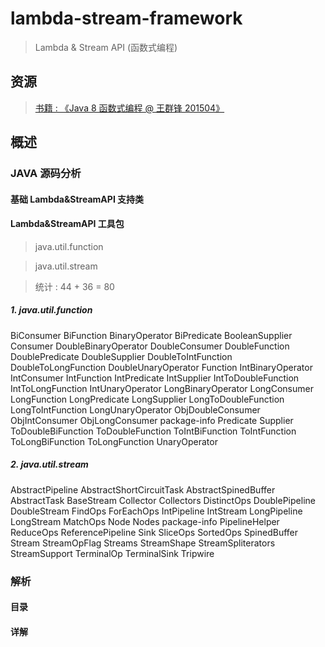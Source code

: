 # lambda-stream-framework

> Lambda & Stream API (函数式编程)

## 资源

> [书籍 : 《Java 8 函数式编程 @ 王群锋 201504》]()


## 概述

### JAVA 源码分析

#### 基础 Lambda&StreamAPI 支持类

#### Lambda&StreamAPI 工具包

> java.util.function

> java.util.stream

> 统计 : 44 + 36 = 80

##### 1. java.util.function

BiConsumer
BiFunction
BinaryOperator
BiPredicate
BooleanSupplier
Consumer
DoubleBinaryOperator
DoubleConsumer
DoubleFunction
DoublePredicate
DoubleSupplier
DoubleToIntFunction
DoubleToLongFunction
DoubleUnaryOperator
Function
IntBinaryOperator
IntConsumer
IntFunction
IntPredicate
IntSupplier
IntToDoubleFunction
IntToLongFunction
IntUnaryOperator
LongBinaryOperator
LongConsumer
LongFunction
LongPredicate
LongSupplier
LongToDoubleFunction
LongToIntFunction
LongUnaryOperator
ObjDoubleConsumer
ObjIntConsumer
ObjLongConsumer
package-info
Predicate
Supplier
ToDoubleBiFunction
ToDoubleFunction
ToIntBiFunction
ToIntFunction
ToLongBiFunction
ToLongFunction
UnaryOperator

##### 2. java.util.stream

AbstractPipeline
AbstractShortCircuitTask
AbstractSpinedBuffer
AbstractTask
BaseStream
Collector
Collectors
DistinctOps
DoublePipeline
DoubleStream
FindOps
ForEachOps
IntPipeline
IntStream
LongPipeline
LongStream
MatchOps
Node
Nodes
package-info
PipelineHelper
ReduceOps
ReferencePipeline
Sink
SliceOps
SortedOps
SpinedBuffer
Stream
StreamOpFlag
Streams
StreamShape
StreamSpliterators
StreamSupport
TerminalOp
TerminalSink
Tripwire


### 解析

#### 目录


#### 详解

##### 
